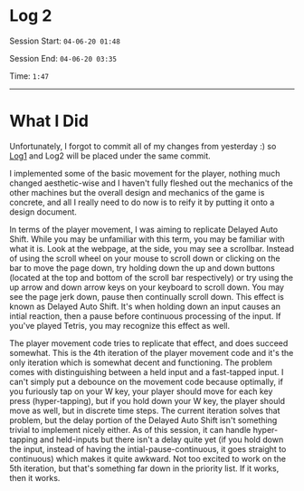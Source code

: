 # Log 2

Session Start: `04-06-20 01:48`

Session End: `04-06-20 03:35`

Time: `1:47`

---
# What I Did
Unfortunately, I forgot to commit all of my changes from yesterday :) so [Log1](../Capstone_Logs/Log1.md) and Log2 will be placed under the same commit.

I implemented some of the basic movement for the player, nothing much changed aesthetic-wise and I haven't fully fleshed out the mechanics of the other machines but the overall design and mechanics of the game is concrete, and all I really need to do now is to reify it by putting it onto a design document.

In terms of the player movement, I was aiming to replicate Delayed Auto Shift. While you may be unfamiliar with this term, you may be familiar with what it is. Look at the webpage, at the side, you may see a scrollbar. Instead of using the scroll wheel on your mouse to scroll down or clicking on the bar to move the page down, try holding down the up and down buttons (located at the top and bottom of the scroll bar respectively) or try using the up arrow and down arrow keys on your keyboard to scroll down. You may see the page jerk down, pause then continually scroll down. This effect is known as Delayed Auto Shift. It's when holding down an input causes an intial reaction, then a pause before continuous processing of the input. If you've played Tetris, you may recognize this effect as well.

The player movement code tries to replicate that effect, and does succeed somewhat. This is the 4th iteration of the player movement code and it's the only iteration which is somewhat decent and functioning. The problem comes with distinguishing between a held input and a fast-tapped input. I can't simply put a debounce on the movement code because optimally, if you furiously tap on your W key, your player should move for each key press (hyper-tapping), but if you hold down your W key, the player should move as well, but in discrete time steps. The current iteration solves that problem, but the delay portion of the Delayed Auto Shift isn't something trivial to implement nicely either. As of this session, it can handle hyper-tapping and held-inputs but there isn't a delay quite yet (if you hold down the input, instead of having the intial-pause-continuous, it goes straight to continuous) which makes it quite awkward. Not too excited to work on the 5th iteration, but that's something far down in the priority list. If it works, then it works.
